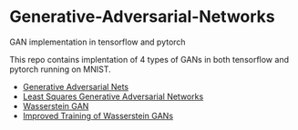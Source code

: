 # Generative-Adversarial-Networks
GAN implementation in tensorflow and pytorch

This repo contains implentation of 4 types of GANs in both tensorflow and pytorch running on MNIST.
* [Generative Adversarial Nets](https://papers.nips.cc/paper/5423-generative-adversarial-nets.pdf)
* [Least Squares Generative Adversarial Networks](https://arxiv.org/pdf/1611.04076.pdf)
* [Wasserstein GAN](https://arxiv.org/pdf/1701.07875.pdf)
* [Improved Training of Wasserstein GANs](https://papers.nips.cc/paper/7159-improved-training-of-wasserstein-gans.pdf)
